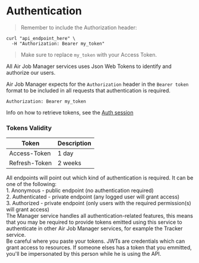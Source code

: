 # Authentication

> Remember to include the Authorization header:

```shell
curl "api_endpoint_here" \
  -H "Authorization: Bearer my_token"
```

> Make sure to replace `my_token` with your Access Token.

All Air Job Manager services uses Json Web Tokens to identify and authorize our users.

Air Job Manager expects for the `Authorization` header in the `Bearer token` format to be included in all requests that authentication is required.

`Authorization: Bearer my_token`

Info on how to retrieve tokens, see the <a href="#auth">Auth session</a>

### Tokens Validity

Token    | Description |
--------- | ----------- |
Access-Token | 1 day    |
Refresh-Token| 2 weeks  |

<aside class="notice">
  All endpoints will point out which kind of authentication is required. It can be one of the following:
  <br />
  1. Anonymous - public endpoint (no authentication required)
  <br />
  2. Authenticated - private endpoint (any logged user will grant access)
  <br />
  3. Authorized - private endpoint (only users with the required permission(s) will grant access)
</aside>

<aside class="notice">
  The Manager service handles all authentication-related features, this means that you may be required to provide tokens emitted using this service to authenticate in other Air Job Manager services, for example the Tracker service.
</aside>

<aside class="warning">
  Be careful where you paste your tokens. JWTs are credentials which can grant access to resources. If someone elses has a token that you emmitted, you'll be impersonated by this person while he is using the API.
</aside>
